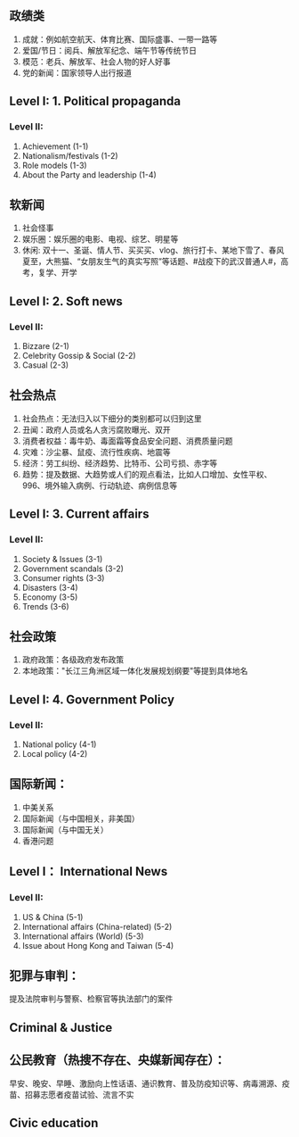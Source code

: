 ## 政绩类
1. 成就：例如航空航天、体育比赛、国际盛事、一带一路等
2. 爱国/节日：阅兵、解放军纪念、端午节等传统节日
3. 模范：老兵、解放军、社会人物的好人好事
4. 党的新闻：国家领导人出行报道

## Level I: 1. Political propaganda
### Level II:
1. Achievement (1-1)
2. Nationalism/festivals (1-2)
3. Role models (1-3)
4. About the Party and leadership (1-4)

## 软新闻
1. 社会怪事
2. 娱乐圈：娱乐圈的电影、电视、综艺、明星等
3. 休闲: 双十一、圣诞、情人节、买买买、vlog、旅行打卡、某地下雪了、春风夏至，大熊猫、“女朋友生气的真实写照”等话题、#战疫下的武汉普通人#，高考，复学、开学

## Level I: 2. Soft news
### Level II:
1. Bizzare (2-1)
2. Celebrity Gossip & Social (2-2)
3. Casual (2-3)

## 社会热点
1. 社会热点：无法归入以下细分的类别都可以归到这里
2. 丑闻：政府人员或名人贪污腐败曝光、双开
3. 消费者权益：毒牛奶、毒面霜等食品安全问题、消费质量问题
4. 灾难：沙尘暴、鼠疫、流行性疾病、地震等
5. 经济：劳工纠纷、经济趋势、比特币、公司亏损、赤字等
6. 趋势：提及数据、大趋势或人们的观点看法，比如人口增加、女性平权、996、境外输入病例、行动轨迹、病例信息等

## Level I: 3. Current affairs
### Level II:
1. Society & Issues (3-1)
2. Government scandals (3-2)
3. Consumer rights (3-3)
4. Disasters (3-4)
5. Economy (3-5)
6. Trends (3-6)

## 社会政策
1. 政府政策：各级政府发布政策
2. 本地政策："长江三角洲区域一体化发展规划纲要"等提到具体地名

## Level I: 4. Government Policy
### Level II:
1. National policy (4-1)
2. Local policy (4-2)


## 国际新闻：
1. 中美关系
2. 国际新闻（与中国相关，非美国）
3. 国际新闻（与中国无关）
4. 香港问题

## Level I： International News
### Level II:
1. US & China (5-1)
2. International affairs (China-related) (5-2)
3. International affairs (World) (5-3)
4. Issue about Hong Kong and Taiwan (5-4)

## 犯罪与审判：
提及法院审判与警察、检察官等执法部门的案件

## Criminal & Justice

## 公民教育（热搜不存在、央媒新闻存在）：
早安、晚安、早睡、激励向上性话语、通识教育、普及防疫知识等、病毒溯源、疫苗、招募志愿者疫苗试验、流言不实

## Civic education

